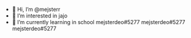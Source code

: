 - 👋 Hi, I’m @mejsterr
- 👀 I’m interested in jajo
- 🌱 I’m currently learning in school
mejsterdeo#5277
mejsterdeo#5277
mejsterdeo#5277

